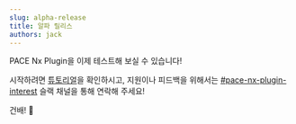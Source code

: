 ```yaml
---
slug: alpha-release
title: 알파 릴리스
authors: jack
---
```


PACE Nx Plugin을 이제 테스트해 보실 수 있습니다!

<!-- truncate -->

시작하려면 [튜토리얼](../docs/intro)을 확인하시고, 지원이나 피드백을 위해서는 [#pace-nx-plugin-interest](https://amzn-aws.slack.com/archives/C07QJ6URR1P) 슬랙 채널을 통해 연락해 주세요!

건배! 🍻
